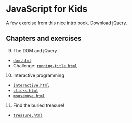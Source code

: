 # JavaScript for Kids

A few exercise from this nice intro book.
Download [jQuery](https://jquery.com/download/).

## Chapters and exercises

9. The DOM and jQuery
  - [`dom.html`](dom.html)
  - Challenge: [`running-title.html`](running-title.html)
10. Interactive programming
  - [`interactive.html`](interactive.html)
  - [`clicks.html`](clicks.html)
  - [`mousemove.html`](mousemove.html)
11. Find the buried treasure!
  - [`treasure.html`](treasure.html)